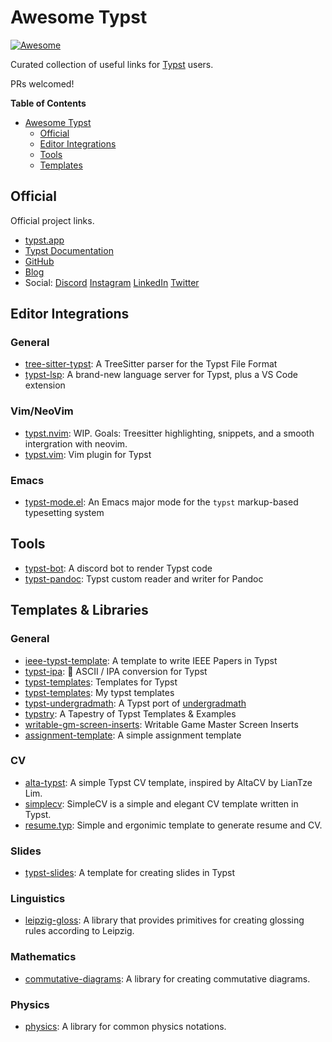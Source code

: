 # Awesome Typst

[![Awesome](https://awesome.re/badge.svg)](https://awesome.re)

Curated collection of useful links for [Typst](https://github.com/typst/typst) users.

PRs welcomed!

<!-- markdown-toc start - Don't edit this section. Run M-x markdown-toc-refresh-toc -->
**Table of Contents**

- [Awesome Typst](#awesome-typst)
    - [Official](#official)
    - [Editor Integrations](#editor-integrations)
    - [Tools](#tools)
    - [Templates](#templates)

<!-- markdown-toc end -->


## Official

Official project links.

- [typst.app](https://typst.app)
- [Typst Documentation](https://typst.app/docs)
- [GitHub](https://github.com/typst/typst)
- [Blog](https://typst.app/blog/)
- Social: [Discord] [Instagram] [LinkedIn] [Twitter]

[Discord]: https://discord.gg/2uDybryKPe
[Instagram]: https://instagram.com/typstapp/
[LinkedIn]: https://www.linkedin.com/company/typst/
[Twitter]: https://twitter.com/typstapp/

## Editor Integrations

### General

- [tree-sitter-typst](https://github.com/SeniorMars/tree-sitter-typst): A TreeSitter parser for the Typst File Format
- [typst-lsp](https://github.com/nvarner/typst-lsp): A brand-new language server for Typst, plus a VS Code extension

### Vim/NeoVim

- [typst.nvim](https://github.com/SeniorMars/typst.nvim): WIP. Goals: Treesitter highlighting, snippets, and a smooth intergration with neovim.
- [typst.vim](https://github.com/kaarmu/typst.vim): Vim plugin for Typst

### Emacs

- [typst-mode.el](https://github.com/Ziqi-Yang/typst-mode.el): An Emacs major mode for the `typst` markup-based typesetting system

## Tools

- [typst-bot](https://github.com/mattfbacon/typst-bot): A discord bot to render Typst code
- [typst-pandoc](https://github.com/lvignoli/typst-pandoc): Typst custom reader and writer for Pandoc

## Templates & Libraries

### General

- [ieee-typst-template](https://github.com/bsp0109/ieee-typst-template): A template to write IEEE Papers in Typst
- [typst-ipa](https://github.com/imatpot/typst-ipa):  🔄 ASCII / IPA conversion for Typst
- [typst-templates](https://github.com/eigenein/typst-templates):  Templates for Typst
- [typst-templates](https://github.com/haxibami/typst-template): My typst templates
- [typst-undergradmath](https://github.com/johanvx/typst-undergradmath): A Typst port of [undergradmath](https://gitlab.com/jim.hefferon/undergradmath)
- [typstry](https://github.com/qjcg/typstry): A Tapestry of Typst Templates & Examples
- [writable-gm-screen-inserts](https://github.com/LLBlumire/writable-gm-screen-inserts): Writable Game Master Screen Inserts
- [assignment-template](https://github.com/AntoniosBarotsis/typst-assignment-template): A simple assignment template

### CV

- [alta-typst](https://github.com/GeorgeHoneywood/alta-typst): A simple Typst CV template, inspired by AltaCV by LianTze Lim.
- [simplecv](https://github.com/LaurenzV/simplecv): SimpleCV is a simple and elegant CV template written in Typst.
- [resume.typ](https://github.com/wusyong/resume.typ): Simple and ergonimic template to generate resume and CV. 

### Slides

- [typst-slides](https://github.com/andreasKroepelin/typst-slides): A template for creating slides in Typst

### Linguistics

- [leipzig-gloss](https://gitea.everydayimshuflin.com/greg/typst-lepizig-glossing): A library that provides primitives for creating glossing rules according to Leipzig.

### Mathematics

- [commutative-diagrams](https://gitlab.com/giacomogallina/typst-cd): A library for creating commutative diagrams.

### Physics

- [physics](https://github.com/Leedehai/typst-physics): A library for common physics notations.
